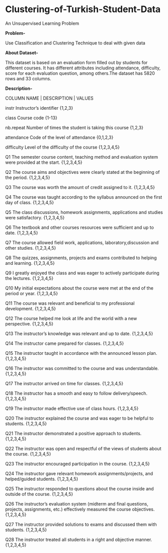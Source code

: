 # Clustering-of-Turkish-Student-Data

An Unsupervised Learning Problem

<b>Problem-</b> 

Use Classification and Clustering Technique to deal with given data

<b>About Dataset-</b>

This dataset is based on an evaluation form filled out by students for different courses. It has different attributes including attendance, difficulty, score for each evaluation question, among others.The dataset has 5820 rows and 33 columns.

<b>Description-</b>

COLUMN NAME | DESCRIPTION | VALUES

instr Instructor’s identifier {1,2,3}

class Course code {1-13}

nb.repeat Number of times the student is taking this course {1,2,3}

attendance Code of the level of attendance {0,1,2,3}

difficulty Level of the difficulty of the course {1,2,3,4,5}

Q1 The semester course content, teaching method and evaluation system were provided at the start. {1,2,3,4,5}

Q2 The course aims and objectives were clearly stated at the beginning of the period. {1,2,3,4,5}

Q3 The course was worth the amount of credit assigned to it. {1,2,3,4,5}

Q4 The course was taught according to the syllabus announced on the first day of class. {1,2,3,4,5}

Q5 The class discussions, homework assignments, applications and studies were satisfactory. {1,2,3,4,5}

Q6 The textbook and other courses resources were sufficient and up to date. {1,2,3,4,5}

Q7 The course allowed field work, applications, laboratory,discussion and other studies. {1,2,3,4,5}

Q8 The quizzes, assignments, projects and exams contributed to helping and learning. {1,2,3,4,5}

Q9 I greatly enjoyed the class and was eager to actively participate during the lectures. {1,2,3,4,5}

Q10 My initial expectations about the course were met at the end of the period or year. {1,2,3,4,5}

Q11 The course was relevant and beneficial to my professional development. {1,2,3,4,5}

Q12 The course helped me look at life and the world with a new perspective. {1,2,3,4,5}

Q13 The instructor’s knowledge was relevant and up to date. {1,2,3,4,5}

Q14 The instructor came prepared for classes. {1,2,3,4,5}

Q15 The instructor taught in accordance with the announced lesson plan. {1,2,3,4,5}

Q16 The instructor was committed to the course and was understandable. {1,2,3,4,5}

Q17 The instructor arrived on time for classes. {1,2,3,4,5}

Q18 The instructor has a smooth and easy to follow delivery/speech. {1,2,3,4,5}

Q19 The instructor made effective use of class hours. {1,2,3,4,5}

Q20 The instructor explained the course and was eager to be helpful to students. {1,2,3,4,5}

Q21 The instructor demonstrated a positive approach to students. {1,2,3,4,5}

Q22 The instructor was open and respectful of the views of students about the course. {1,2,3,4,5}

Q23 The instructor encouraged participation in the course. {1,2,3,4,5}

Q24 The instructor gave relevant homework assignments/projects, and helped/guided students. {1,2,3,4,5}

Q25 The instructor responded to questions about the course inside and outside of the course. {1,2,3,4,5}

Q26 The instructor’s evaluation system (midterm and final questions, projects, assignments, etc.) effectively measured the course objectives. {1,2,3,4,5}

Q27 The instructor provided solutions to exams and discussed them with students. {1,2,3,4,5}

Q28 The instructor treated all students in a right and objective manner. {1,2,3,4,5}
